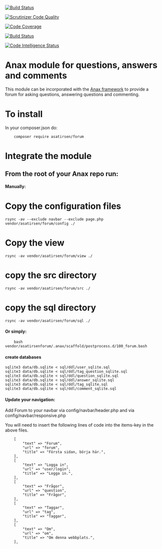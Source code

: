 [![Build Status](https://travis-ci.org/AsaTirsen/forum.svg?branch=main)](https://travis-ci.org/AsaTirsen/forum)

[![Scrutinizer Code Quality](https://scrutinizer-ci.com/g/AsaTirsen/forum/badges/quality-score.png?b=main)](https://scrutinizer-ci.com/g/AsaTirsen/forum/?branch=main)

[![Code Coverage](https://scrutinizer-ci.com/g/AsaTirsen/forum/badges/coverage.png?b=main)](https://scrutinizer-ci.com/g/AsaTirsen/forum/?branch=main)

[![Build Status](https://scrutinizer-ci.com/g/AsaTirsen/forum/badges/build.png?b=main)](https://scrutinizer-ci.com/g/AsaTirsen/forum/build-status/main)

[![Code Intelligence Status](https://scrutinizer-ci.com/g/AsaTirsen/forum/badges/code-intelligence.svg?b=main)](https://scrutinizer-ci.com/code-intelligence)
# Anax module for questions, answers and comments
This module can be incorporated with the [Anax framework](https://github.com/canax) to provide a forum for 
asking questions, answering questions and commenting.

# To install
In your composer.json do:

        composer require asatirsen/forum

# Integrate the module  
## From the root of your Anax repo run:

#### Manually:

# Copy the configuration files
    rsync -av --exclude navbar --exclude page.php vendor/asatirsen/forum/config ./

# Copy the view
    rsync -av vendor/asatirsen/forum/view ./

# copy the src directory
    rsync -av vendor/asatirsen/forum/src ./

# copy the sql directory
    rsync -av vendor/asatirsen/forum/sql ./

#### Or simply: 

        bash vendor/asatirsenforum/.anax/scaffold/postprocess.d/100_forum.bash
#### create databases
    sqlite3 data/db.sqlite < sql/ddl/user_sqlite.sql
    sqlite3 data/db.sqlite < sql/ddl/tag_question_sqlite.sql
    sqlite3 data/db.sqlite < sql/ddl/question_sqlite.sql
    sqlite3 data/db.sqlite < sql/ddl/answer_sqlite.sql
    sqlite3 data/db.sqlite < sql/ddl/tag_sqlite.sql
    sqlite3 data/db.sqlite < sql/ddl/comment_sqlite.sql


#### Update your navigation: 
Add Forum to your navbar via config/navbar/header.php and via config/navbar/responsive.php

You will need to insert the following lines of code into the items-key in the above files.

        [
            "text" => "Forum",
            "url" => "forum",
            "title" => "Första sidan, börja här.",
        ],
        [
            "text" => "Logga in",
            "url" => "user/login",
            "title" => "Logga in.",
        ],
        [
            "text" => "Frågor",
            "url" => "question",
            "title" => "Frågor",
        ],
        [
            "text" => "Taggar",
            "url" => "tag",
            "title" => "Taggar",
        ],
        [
            "text" => "Om",
            "url" => "om",
            "title" => "Om denna webbplats.",
        ],
